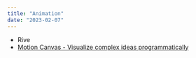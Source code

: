 ```yaml
---
title: "Animation"
date: "2023-02-07"
---
```


- Rive
- [Motion Canvas - Visualize complex ideas programmatically](https://motion-canvas.github.io/)
